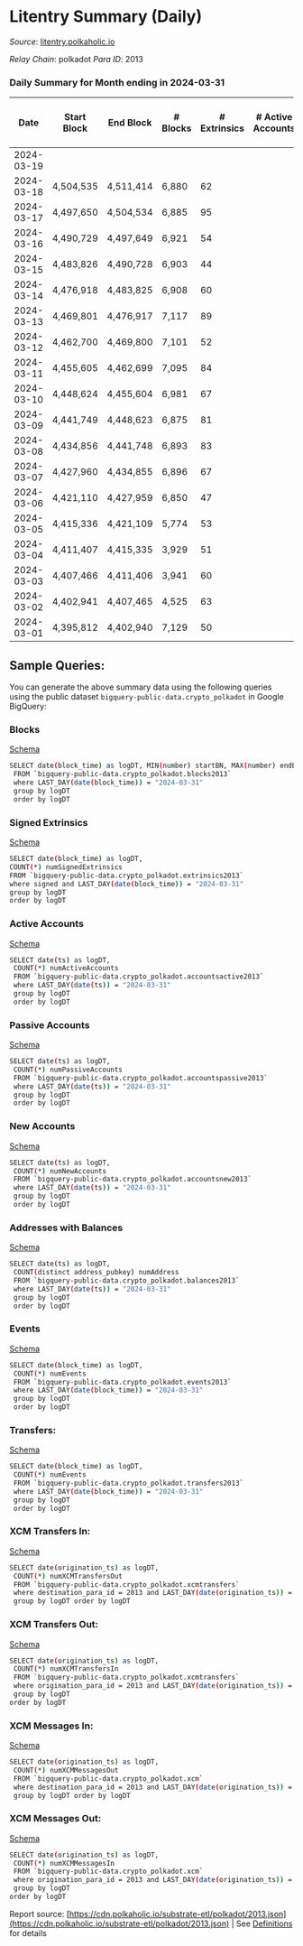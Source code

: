 # Litentry Summary (Daily)

_Source_: [litentry.polkaholic.io](https://litentry.polkaholic.io)

*Relay Chain*: polkadot
*Para ID*: 2013



### Daily Summary for Month ending in 2024-03-31


| Date    | Start Block | End Block | # Blocks | # Extrinsics | # Active Accounts | # Passive Accounts | # New Accounts | # Addresses | # Events  | # Transfers ($USD) | # XCM Transfers In ($USD) | # XCM Transfers Out ($USD) | # XCM In | # XCM Out | Issues |
|---------|-------------|-----------|----------|--------------|-------------------|--------------------|----------------|-------------|-----------|--------------------|---------------------------|----------------------------|----------|-----------|--------|
| 2024-03-19 |  |  |  |  |  |  |  |  |  |   |   |   |  |  |  |
| 2024-03-18 | 4,504,535 | 4,511,414 | 6,880 | 62 |  |  |  | 4,708 | 23,100 | 4  |   |   |  |  |  |
| 2024-03-17 | 4,497,650 | 4,504,534 | 6,885 | 95 |  |  |  | 4,705 | 23,375 | 16  |   |   |  |  |  |
| 2024-03-16 | 4,490,729 | 4,497,649 | 6,921 | 54 |  |  |  | 4,704 | 23,085 | 1  |   |   |  |  |  |
| 2024-03-15 | 4,483,826 | 4,490,728 | 6,903 | 44 |  |  |  | 4,705 | 20,763 | 7  |   |   |  |  |  |
| 2024-03-14 | 4,476,918 | 4,483,825 | 6,908 | 60 |  |  |  | 4,707 | 23,134 | 5  |   |   |  |  |  |
| 2024-03-13 | 4,469,801 | 4,476,917 | 7,117 | 89 |  |  |  | 4,708 | 23,710 | 2  |   |   |  |  |  |
| 2024-03-12 | 4,462,700 | 4,469,800 | 7,101 | 52 |  |  |  | 4,708 | 23,377 | 6  |   |   |  |  |  |
| 2024-03-11 | 4,455,605 | 4,462,699 | 7,095 | 84 |  |  |  | 4,708 | 23,588 | 2  |   |   |  |  |  |
| 2024-03-10 | 4,448,624 | 4,455,604 | 6,981 | 67 |  |  |  | 4,708 | 23,233 | 12  |   |   |  |  |  |
| 2024-03-09 | 4,441,749 | 4,448,623 | 6,875 | 81 |  |  |  | 4,710 | 23,133 | 15  |   |   |  |  |  |
| 2024-03-08 | 4,434,856 | 4,441,748 | 6,893 | 83 |  |  |  | 4,716 | 23,177 | 12  |   |   |  |  |  |
| 2024-03-07 | 4,427,960 | 4,434,855 | 6,896 | 67 |  |  |  | 4,718 | 20,919 | 6  |   |   |  |  |  |
| 2024-03-06 | 4,421,110 | 4,427,959 | 6,850 | 47 |  |  |  | 4,718 | 22,917 | 5  |   |   |  |  |  |
| 2024-03-05 | 4,415,336 | 4,421,109 | 5,774 | 53 |  |  |  | 4,719 | 17,488 | 12  |   |   |  |  |  |
| 2024-03-04 | 4,411,407 | 4,415,335 | 3,929 | 51 |  |  |  | 4,719 | 12,454 | 1  |   |   |  |  |  |
| 2024-03-03 | 4,407,466 | 4,411,406 | 3,941 | 60 |  |  |  | 4,720 | 12,008 | 14  |   |   |  |  |  |
| 2024-03-02 | 4,402,941 | 4,407,465 | 4,525 | 63 |  |  |  | 4,718 | 14,062 | 3  |   |   |  |  |  |
| 2024-03-01 | 4,395,812 | 4,402,940 | 7,129 | 50 |  |  |  | 4,718 | 23,684 | 3  |   |   |  |  |  |

## Sample Queries:
You can generate the above summary data using the following queries using the public dataset `bigquery-public-data.crypto_polkadot` in Google BigQuery:


### Blocks 

[Schema](https://github.com/colorfulnotion/substrate-etl/blob/main/schema/blocks.json)

```bash
SELECT date(block_time) as logDT, MIN(number) startBN, MAX(number) endBN, COUNT(*) numBlocks 
 FROM `bigquery-public-data.crypto_polkadot.blocks2013`  
 where LAST_DAY(date(block_time)) = "2024-03-31" 
 group by logDT 
 order by logDT
```

### Signed Extrinsics 

[Schema](https://github.com/colorfulnotion/substrate-etl/blob/main/schema/extrinsics.json)

```bash
SELECT date(block_time) as logDT, 
COUNT(*) numSignedExtrinsics 
FROM `bigquery-public-data.crypto_polkadot.extrinsics2013`  
where signed and LAST_DAY(date(block_time)) = "2024-03-31" 
group by logDT 
order by logDT
```

### Active Accounts 

[Schema](https://github.com/colorfulnotion/substrate-etl/blob/main/schema/accountsactive.json)

```bash
SELECT date(ts) as logDT, 
 COUNT(*) numActiveAccounts 
 FROM `bigquery-public-data.crypto_polkadot.accountsactive2013` 
 where LAST_DAY(date(ts)) = "2024-03-31" 
 group by logDT 
 order by logDT
```

### Passive Accounts 

[Schema](https://github.com/colorfulnotion/substrate-etl/blob/main/schema/accountspassive.json)

```bash
SELECT date(ts) as logDT, 
 COUNT(*) numPassiveAccounts 
 FROM `bigquery-public-data.crypto_polkadot.accountspassive2013` 
 where LAST_DAY(date(ts)) = "2024-03-31" 
 group by logDT 
 order by logDT
```

### New Accounts 

[Schema](https://github.com/colorfulnotion/substrate-etl/blob/main/schema/accountsnew.json)

```bash
SELECT date(ts) as logDT, 
 COUNT(*) numNewAccounts 
 FROM `bigquery-public-data.crypto_polkadot.accountsnew2013` 
 where LAST_DAY(date(ts)) = "2024-03-31" 
 group by logDT
 order by logDT
```

### Addresses with Balances 

[Schema](https://github.com/colorfulnotion/substrate-etl/blob/main/schema/balances.json)

```bash
SELECT date(ts) as logDT,
 COUNT(distinct address_pubkey) numAddress 
 FROM `bigquery-public-data.crypto_polkadot.balances2013` 
 where LAST_DAY(date(ts)) = "2024-03-31" 
 group by logDT 
 order by logDT
```

### Events 

[Schema](https://github.com/colorfulnotion/substrate-etl/blob/main/schema/events.json)

```bash
SELECT date(block_time) as logDT, 
 COUNT(*) numEvents 
 FROM `bigquery-public-data.crypto_polkadot.events2013` 
 where LAST_DAY(date(block_time)) = "2024-03-31" 
 group by logDT 
 order by logDT
```

### Transfers:

[Schema](https://github.com/colorfulnotion/substrate-etl/blob/main/schema/transfers.json)

```bash
SELECT date(block_time) as logDT, 
 COUNT(*) numEvents 
 FROM `bigquery-public-data.crypto_polkadot.transfers2013` 
 where LAST_DAY(date(block_time)) = "2024-03-31" 
 group by logDT 
 order by logDT
```

### XCM Transfers In: 

[Schema](https://github.com/colorfulnotion/substrate-etl/blob/main/schema/xcmtransfers.json)

```bash
SELECT date(origination_ts) as logDT, 
 COUNT(*) numXCMTransfersOut 
 FROM `bigquery-public-data.crypto_polkadot.xcmtransfers` 
 where destination_para_id = 2013 and LAST_DAY(date(origination_ts)) = "2024-03-31" 
 group by logDT order by logDT
```

### XCM Transfers Out: 

[Schema](https://github.com/colorfulnotion/substrate-etl/blob/main/schema/xcmtransfers.json)

```bash
SELECT date(origination_ts) as logDT, 
 COUNT(*) numXCMTransfersIn 
 FROM `bigquery-public-data.crypto_polkadot.xcmtransfers` 
 where origination_para_id = 2013 and LAST_DAY(date(origination_ts)) = "2024-03-31" 
 group by logDT 
order by logDT
```

### XCM Messages In: 

[Schema](https://github.com/colorfulnotion/substrate-etl/blob/main/schema/xcm.json)

```bash
SELECT date(origination_ts) as logDT, 
 COUNT(*) numXCMMessagesOut 
 FROM `bigquery-public-data.crypto_polkadot.xcm` 
 where destination_para_id = 2013 and LAST_DAY(date(origination_ts)) = "2024-03-31" 
 group by logDT order by logDT
```

### XCM Messages Out: 

[Schema](https://github.com/colorfulnotion/substrate-etl/blob/main/schema/xcm.json)

```bash
SELECT date(origination_ts) as logDT, 
 COUNT(*) numXCMMessagesIn 
 FROM `bigquery-public-data.crypto_polkadot.xcm` 
 where origination_para_id = 2013 and LAST_DAY(date(origination_ts)) = "2024-03-31" 
 group by logDT 
order by logDT
```


Report source: [https://cdn.polkaholic.io/substrate-etl/polkadot/2013.json](https://cdn.polkaholic.io/substrate-etl/polkadot/2013.json) | See [Definitions](/DEFINITIONS.md) for details
